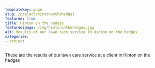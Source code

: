 ```yaml
---
templateKey: page
slug: /project/hintononthehedges
featured: true
title: Hinton on the hedges
featuredimage: /img/hintononthehedges.jpg
alt: Results of our lawn care service in Hinton on the hedges
categories:
- project
---
```

These are the results of our lawn care service at a client in Hinton on the hedges


